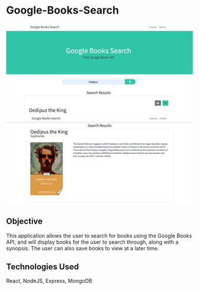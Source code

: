 # Google-Books-Search  
![Google Books Search](GoogleBooksCropped.png)  
![Search Results](SearchCropped.png)

## Objective  
This application allows the user to search for books using the Google Books API, and will display books for the user to search through, along with a synopsis. The user can also save books to view at a later time.   

## Technologies Used  
React, NodeJS, Express, MongoDB
